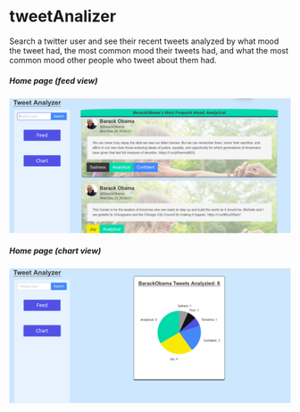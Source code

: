 # tweetAnalizer
Search a twitter user and see their recent tweets analyzed by what mood the tweet had, the most common mood their tweets had, and what the most common mood other people who tweet about them had.
##### Home page (feed view)
![alt text](./TA1.png "feed view")
##### Home page (chart view)
![alt text](./TA2.png "Teacher page")
